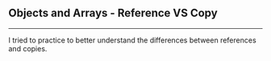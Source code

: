 ## Objects and Arrays - Reference VS Copy

<hr>

I tried to practice to better understand the differences between references and copies.
